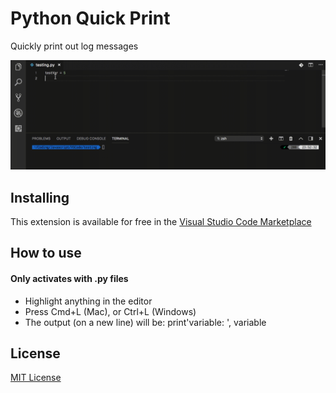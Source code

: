 # Python Quick Print

Quickly print out log messages

![](images/demo.gif)

## Installing

This extension is available for free in the [Visual Studio Code Marketplace](https://marketplace.visualstudio.com/items?itemName=AhadCove.python-quick-print)

## How to use

#### Only activates with .py files

* Highlight anything in the editor
* Press Cmd+L (Mac), or Ctrl+L (Windows)
* The output (on a new line) will be: print'variable: ', variable

## License
[MIT License](LICENSE)
